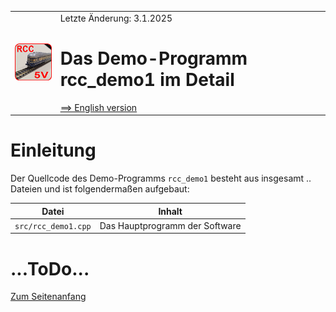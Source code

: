<table><tr><td><img src="./images/RCC5V_Logo_96.png"></img></td><td>
Letzte &Auml;nderung: 3.1.2025 <a name="up"></a><br>   
<h1>Das Demo-Programm rcc_demo1 im Detail</h1>
<a href="DETAILS_E.md">==> English version</a>&nbsp; &nbsp; &nbsp; 
</td></tr></table>   

# Einleitung
Der Quellcode des Demo-Programms `rcc_demo1` besteht aus insgesamt .. Dateien und ist folgendermaßen aufgebaut:   

| Datei | Inhalt |   
| ----- | ------ |   
| `src/rcc_demo1.cpp` | Das Hauptprogramm der Software |   


# ...ToDo... 

[Zum Seitenanfang](#up)
